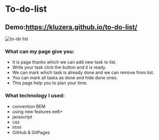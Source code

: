 # To-do-list
## Demo:https://kluzera.github.io/to-do-list/
![to-do list](https://i.postimg.cc/7hpR4xyR/ezgif-com-video-to-gif.gif)
### What can my page give you:
- It is  page thanks which we can add new task to list.
- Write your task click the button and it is ready.
- We can mark which task is already done and we can remove from list.
- You can mark all tasks as done and hide done ones.
- This page help you to plan your time. 

### What technology I used:
- convention BEM
- using new features ee6+
- javascript
- css 
- html
- GitHub & GitPages
